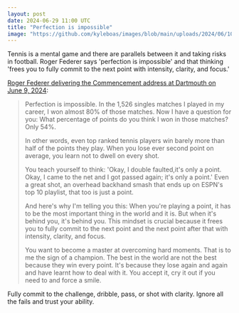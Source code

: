 ```yaml
---
layout: post
date: 2024-06-29 11:00 UTC
title: "Perfection is impossible"
image: "https://github.com/kyleboas/images/blob/main/uploads/2024/06/10/Image-10Jun2024_23:38:46.png?raw=true"
---
```


Tennis is a mental game and there are parallels between it and taking risks in football. Roger Federer says 'perfection is impossible' and that thinking 'frees you to fully commit to the next point with intensity, clarity, and focus.'

<!---more---> 

[Roger Federer delivering the Commencement address at Dartmouth on June 9, 2024](https://www.youtube.com/watch?v=pqWUuYTcG-o&t=794s&pp=2AGaBpACAQ%3D%3D):

> Perfection is impossible. In the 1,526 singles matches I played in my career, I won almost 80% of those matches. Now I have a question for you: What percentage of points do you think I won in those matches? Only 54%.
> 
> In other words, even top ranked tennis players win barely more than half of the points they play. When you lose ever second point on average, you learn not to dwell on every shot.
> 
> You teach yourself to think: 'Okay, I double faulted,it's only a point. Okay, I came to the net and I got passed again; it's only a point.' Even a great shot, an overhead backhand smash that ends up on ESPN's top 10 playlist, that too is just a point.
> 
> And here's why I'm telling you this: When you're playing a point, it has to be the most important thing in the world and it is. But when it's behind you, it's behind you. This mindset is crucial because it frees you to fully commit to the next point and the next point after that with intensity, clarity, and focus.
> 
> You want to become a master at overcoming hard moments. That is to me the sign of a champion. The best in the world are not the best because they win every point. It's because they lose again and again and have learnt how to deal with it. You accept it, cry it out if you need to and force a smile.

Fully commit to the challenge, dribble, pass, or shot with clarity. Ignore all the fails and trust your ability.
